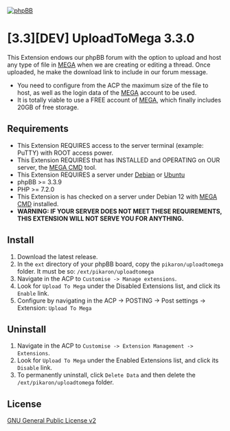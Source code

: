 [![phpBB](https://www.phpbb-es.com/foro/styles/flat-style/theme/images/logo_new_small.png)](https://www.phpbb-es.com/foro/viewtopic.php?t=44409)
# [3.3][DEV] UploadToMega 3.3.0
This Extension endows our phpBB forum with the option to upload and host any type of file in [MEGA](https://mega.nz) when we are creating or editing a thread. Once uploaded, he make the download link to include in our forum message.
* You need to configure from the ACP the maximum size of the file to host, as well as the login data of the [MEGA](https://mega.nz) account to be used.
* It is totally viable to use a FREE account of [MEGA](https://mega.nz), which finally includes 20GB of free storage.

## Requirements
* This Extension REQUIRES access to the server terminal (example: PuTTY) with ROOT access power.
* This Extension REQUIRES that has INSTALLED and OPERATING on OUR server, the [MEGA CMD](https://mega.io/es/cmd#download) tool.
* This Extension REQUIRES a server under [Debian](https://www.debian.org/) or [Ubuntu](https://ubuntu.com/)
* phpBB >= 3.3.9
* PHP >= 7.2.0
* This Extension is has checked on a server under Debian 12 with [MEGA CMD](https://mega.io/es/cmd#download) installed.
* **WARNING: IF YOUR SERVER DOES NOT MEET THESE REQUIREMENTS, THIS EXTENSION WILL NOT SERVE YOU FOR ANYTHING.**

## Install
1. Download the latest release.
2. In the `ext` directory of your phpBB board, copy the `pikaron/uploadtomega` folder. It must be so: `/ext/pikaron/uploadtomega`
3. Navigate in the ACP to `Customise -> Manage extensions`.
4. Look for `Upload To Mega` under the Disabled Extensions list, and click its `Enable` link.
5. Configure by navigating in the ACP -> POSTING -> Post settings -> Extension: `Upload To Mega`

## Uninstall
1. Navigate in the ACP to `Customise -> Extension Management -> Extensions`.
2. Look for `Upload To Mega` under the Enabled Extensions list, and click its `Disable` link.
3. To permanently uninstall, click `Delete Data` and then delete the `/ext/pikaron/uploadtomega` folder.

## License
[GNU General Public License v2](http://opensource.org/licenses/GPL-2.0)